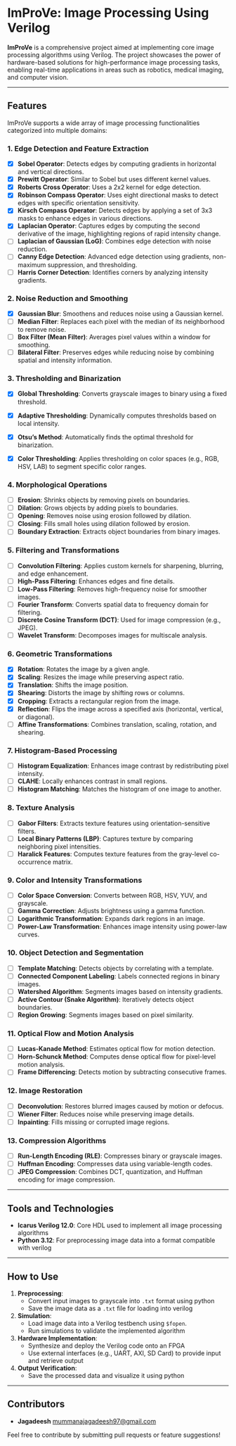 # ImProVe: Image Processing Using Verilog

**ImProVe** is a comprehensive project aimed at implementing core image processing algorithms using Verilog. The project showcases the power of hardware-based solutions for high-performance image processing tasks, enabling real-time applications in areas such as robotics, medical imaging, and computer vision.

---

## **Features**
ImProVe supports a wide array of image processing functionalities categorized into multiple domains:

### **1. Edge Detection and Feature Extraction**
- [X] **Sobel Operator**: Detects edges by computing gradients in horizontal and vertical directions.
- [X] **Prewitt Operator**: Similar to Sobel but uses different kernel values.
- [X] **Roberts Cross Operator**: Uses a 2x2 kernel for edge detection.
- [X] **Robinson Compass Operator**: Uses eight directional masks to detect edges with specific orientation sensitivity.  
- [X] **Kirsch Compass Operator**: Detects edges by applying a set of 3x3 masks to enhance edges in various directions.  
- [X] **Laplacian Operator**: Captures edges by computing the second derivative of the image, highlighting regions of rapid intensity change. 
- [ ] **Laplacian of Gaussian (LoG)**: Combines edge detection with noise reduction.
- [ ] **Canny Edge Detection**: Advanced edge detection using gradients, non-maximum suppression, and thresholding.
- [ ] **Harris Corner Detection**: Identifies corners by analyzing intensity gradients.

### **2. Noise Reduction and Smoothing**
- [X] **Gaussian Blur**: Smoothens and reduces noise using a Gaussian kernel.
- [ ] **Median Filter**: Replaces each pixel with the median of its neighborhood to remove noise.
- [ ] **Box Filter (Mean Filter)**: Averages pixel values within a window for smoothing.
- [ ] **Bilateral Filter**: Preserves edges while reducing noise by combining spatial and intensity information.

### **3. Thresholding and Binarization**
- [X] **Global Thresholding**: Converts grayscale images to binary using a fixed threshold.
- [X] **Adaptive Thresholding**: Dynamically computes thresholds based on local intensity.
- [X] **Otsu’s Method**: Automatically finds the optimal threshold for binarization.
- [X] **Color Thresholding**: Applies thresholding on color spaces (e.g., RGB, HSV, LAB) to segment specific color ranges.  


### **4. Morphological Operations**
- [ ] **Erosion**: Shrinks objects by removing pixels on boundaries.
- [ ] **Dilation**: Grows objects by adding pixels to boundaries.
- [ ] **Opening**: Removes noise using erosion followed by dilation.
- [ ] **Closing**: Fills small holes using dilation followed by erosion.
- [ ] **Boundary Extraction**: Extracts object boundaries from binary images.

### **5. Filtering and Transformations**
- [ ] **Convolution Filtering**: Applies custom kernels for sharpening, blurring, and edge enhancement.
- [ ] **High-Pass Filtering**: Enhances edges and fine details.
- [ ] **Low-Pass Filtering**: Removes high-frequency noise for smoother images.
- [ ] **Fourier Transform**: Converts spatial data to frequency domain for filtering.
- [ ] **Discrete Cosine Transform (DCT)**: Used for image compression (e.g., JPEG).
- [ ] **Wavelet Transform**: Decomposes images for multiscale analysis.

### **6. Geometric Transformations**
- [X] **Rotation**: Rotates the image by a given angle.
- [X] **Scaling**: Resizes the image while preserving aspect ratio.
- [X] **Translation**: Shifts the image position.
- [X] **Shearing**: Distorts the image by shifting rows or columns.
- [X] **Cropping**: Extracts a rectangular region from the image.  
- [X] **Reflection**: Flips the image across a specified axis (horizontal, vertical, or diagonal).
- [ ] **Affine Transformations**: Combines translation, scaling, rotation, and shearing.

### **7. Histogram-Based Processing**
- [ ] **Histogram Equalization**: Enhances image contrast by redistributing pixel intensity.
- [ ] **CLAHE**: Locally enhances contrast in small regions.
- [ ] **Histogram Matching**: Matches the histogram of one image to another.

### **8. Texture Analysis**
- [ ] **Gabor Filters**: Extracts texture features using orientation-sensitive filters.
- [ ] **Local Binary Patterns (LBP)**: Captures texture by comparing neighboring pixel intensities.
- [ ] **Haralick Features**: Computes texture features from the gray-level co-occurrence matrix.

### **9. Color and Intensity Transformations**
- [ ] **Color Space Conversion**: Converts between RGB, HSV, YUV, and grayscale.
- [ ] **Gamma Correction**: Adjusts brightness using a gamma function.
- [ ] **Logarithmic Transformation**: Expands dark regions in an image.
- [ ] **Power-Law Transformation**: Enhances image intensity using power-law curves.

### **10. Object Detection and Segmentation**
- [ ] **Template Matching**: Detects objects by correlating with a template.
- [ ] **Connected Component Labeling**: Labels connected regions in binary images.
- [ ] **Watershed Algorithm**: Segments images based on intensity gradients.
- [ ] **Active Contour (Snake Algorithm)**: Iteratively detects object boundaries.
- [ ] **Region Growing**: Segments images based on pixel similarity.

### **11. Optical Flow and Motion Analysis**
- [ ] **Lucas-Kanade Method**: Estimates optical flow for motion detection.
- [ ] **Horn-Schunck Method**: Computes dense optical flow for pixel-level motion analysis.
- [ ] **Frame Differencing**: Detects motion by subtracting consecutive frames.

### **12. Image Restoration**
- [ ] **Deconvolution**: Restores blurred images caused by motion or defocus.
- [ ] **Wiener Filter**: Reduces noise while preserving image details.
- [ ] **Inpainting**: Fills missing or corrupted image regions.

### **13. Compression Algorithms**
- [ ] **Run-Length Encoding (RLE)**: Compresses binary or grayscale images.
- [ ] **Huffman Encoding**: Compresses data using variable-length codes.
- [ ] **JPEG Compression**: Combines DCT, quantization, and Huffman encoding for image compression.

---

## **Tools and Technologies**
- **Icarus Verilog 12.0**: Core HDL used to implement all image processing algorithms
- **Python 3.12**: For preprocessing image data into a format compatible with verilog

---

## **How to Use**
1. **Preprocessing**: 
   - Convert input images to grayscale into `.txt` format using python
   - Save the image data as a `.txt` file for loading into verilog
2. **Simulation**:
   - Load image data into a Verilog testbench using `$fopen`.
   - Run simulations to validate the implemented algorithm
3. **Hardware Implementation**:
   - Synthesize and deploy the Verilog code onto an FPGA
   - Use external interfaces (e.g., UART, AXI, SD Card) to provide input and retrieve output
4. **Output Verification**:
   - Save the processed data and visualize it using python

---



## **Contributors**
- **Jagadeesh** mummanajagadeesh97@gmail.com


Feel free to contribute by submitting pull requests or feature suggestions!
